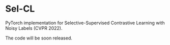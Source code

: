 # Sel-CL
PyTorch implementation for Selective-Supervised Contrastive Learning with Noisy Labels (CVPR 2022).

The code will be soon released.
